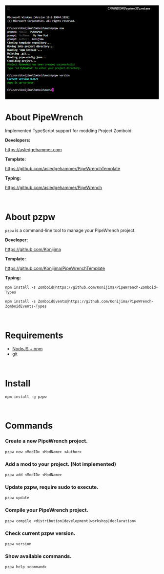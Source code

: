![](https://github.com/Konijima/pzpw/blob/master/pzpw.png?raw=true)

# About PipeWrench

Implemented TypeScript support for modding Project Zomboid.

**Developers:**

https://asledgehammer.com  

**Template:**

https://github.com/asledgehammer/PipeWrenchTemplate  

**Typing:**

https://github.com/asledgehammer/PipeWrench

<br>

# About pzpw

`pzpw` is a command-line tool to manage your PipeWrench project.

**Developer:**

https://github.com/Konijima

**Template:** 

https://github.com/Konijima/PipeWrenchTemplate

**Typing:**

```
npm install -s Zomboid@https://github.com/Konijima/PipeWrench-Zomboid-Types
```
```
npm install -s ZomboidEvents@https://github.com/Konijima/PipeWrench-ZomboidEvents-Types
```

<br>

# Requirements
- [NodeJS + npm](https://nodejs.org/en/download/) 
- [git](https://git-scm.com/downloads)

<br>

# Install

```
npm install -g pzpw
```

<br>

# Commands

### Create a new PipeWrench project.
```
pzpw new <ModID> <ModName> <Author>
```
### Add a mod to your project. **(Not implemented)**
```
pzpw add <ModID> <ModName>
```
### Update pzpw, require sudo to execute.
```
pzpw update
```
### Compile your PipeWrench project.
```
pzpw compile <distribution|development|workshop|declaration>
```
### Check current pzpw version.
```
pzpw version
```
### Show available commands.
```
pzpw help <command>
```
